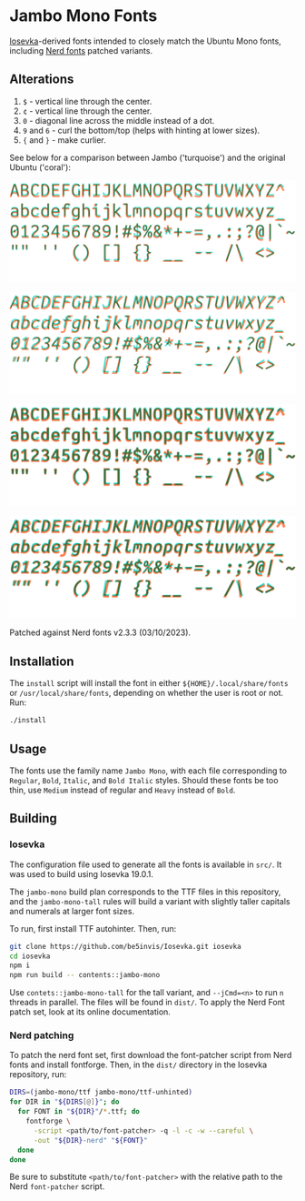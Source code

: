 # Jambo Mono Fonts

[Iosevka](https://github.com/be5invis/Iosevka)-derived fonts intended to
closely match the Ubuntu Mono fonts, including [Nerd
fonts](https://github.com/ryanoasis/nerd-fonts) patched variants.

## Alterations

1. `$` - vertical line through the center.
2. `¢` - vertical line through the center.
3. `0` - diagonal line across the middle instead of a dot.
4. `9` and `6` - curl the bottom/top (helps with hinting at lower sizes).
5. `{` and `}` - make curlier.

See below for a comparison between Jambo ('turquoise') and the original Ubuntu
('coral'):

![Regular](assets/comparison-R.png)

![Italic](assets/comparison-RI.png)

![Bold](assets/comparison-B.png)

![Bold Italic](assets/comparison-BI.png)

Patched against Nerd fonts v2.3.3 (03/10/2023).

## Installation

The `install` script will install the font in either
`${HOME}/.local/share/fonts` or `/usr/local/share/fonts`, depending on whether
the user is root or not. Run:
```bash
./install
```

## Usage

The fonts use the family name `Jambo Mono`, with each file corresponding to
`Regular`, `Bold`, `Italic`, and `Bold Italic` styles. Should these fonts be
too thin, use `Medium` instead of regular and `Heavy` instead of `Bold`.

## Building

### Iosevka

The configuration file used to generate all the fonts is available in `src/`.
It was used to build using Iosevka 19.0.1.

The `jambo-mono` build plan corresponds to the TTF files in this repository,
and the `jambo-mono-tall` rules will build a variant with slightly taller
capitals and numerals at larger font sizes.

To run, first install TTF autohinter. Then, run:
```bash
git clone https://github.com/be5invis/Iosevka.git iosevka
cd iosevka
npm i
npm run build -- contents::jambo-mono
```

Use `contets::jambo-mono-tall` for the tall variant, and `--jCmd=<n>` to run
`n` threads in parallel. The files will be found in `dist/`. To apply the Nerd
Font patch set, look at its online documentation.

### Nerd patching

To patch the nerd font set, first download the font-patcher script from Nerd
fonts and install fontforge. Then, in the `dist/` directory in the Iosevka
repository, run:
```sh
DIRS=(jambo-mono/ttf jambo-mono/ttf-unhinted)
for DIR in "${DIRS[@]}"; do
  for FONT in "${DIR}"/*.ttf; do
    fontforge \
      -script <path/to/font-patcher> -q -l -c -w --careful \
      -out "${DIR}-nerd" "${FONT}"
  done
done
```

Be sure to substitute `<path/to/font-patcher>` with the relative path to the
Nerd `font-patcher` script.
